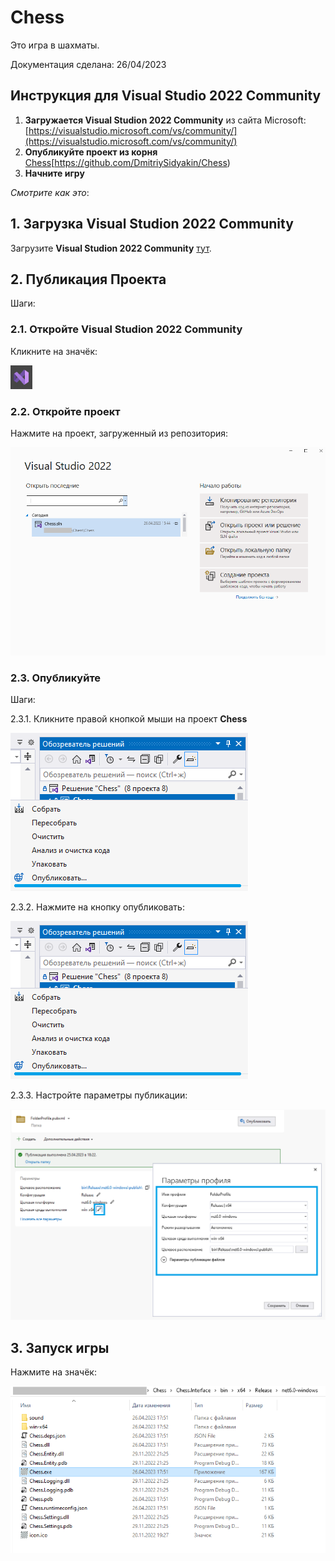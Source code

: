 # Chess
Это игра в шахматы.

Документация сделана: 26/04/2023

## Инструкция для Visual Studio 2022 Community

1. **Загружается Visual Studion 2022 Community** из сайта Microsoft: [https://visualstudio.microsoft.com/vs/community/](https://visualstudio.microsoft.com/vs/community/)
2. **Опубликуйте проект из корня** [Chess](https://github.com/DmitriySidyakin/Chess)[https://github.com/DmitriySidyakin/Chess)
3. **Начните игру**

*Смотрите как это*:

## 1. Загрузка Visual Studion 2022 Community

Загрузите **Visual Studion 2022 Community** [тут](https://visualstudio.microsoft.com/vs/community/).

## 2. Публикация Проекта

Шаги:

### 2.1. Откройте Visual Studion 2022 Community

Кликните на значёк:

![Значёк Visual Studion 2022 Community](https://github.com/DmitriySidyakin/Chess/blob/main/docs/ru-ru/img/printscreen_01.PNG)

### 2.2. Откройте проект

Нажмите на проект, загруженный из репозитория:

![Проект, загруженный из репозитория](https://github.com/DmitriySidyakin/Chess/blob/main/docs/ru-ru/img/printscreen_02.PNG)

### 2.3. Опубликуйте

Шаги:

2.3.1. Кликните правой кнопкой мыши на проект **Chess**

![Проект](https://github.com/DmitriySidyakin/Chess/blob/main/docs/ru-ru/img/printscreen_04.PNG)

2.3.2. Нажмите на кнопку опубликовать:

![Кнопка опубликовать](https://github.com/DmitriySidyakin/Chess/blob/main/docs/ru-ru/img/printscreen_04.PNG)

2.3.3.  Настройте параметры публикации:

![Параметры публикации](https://github.com/DmitriySidyakin/Chess/blob/main/docs/ru-ru/img/printscreen_05.PNG)


## 3. Запуск игры

Нажмите на значёк:

![Значёк](https://github.com/DmitriySidyakin/Chess/blob/main/docs/ru-ru/img/printscreen_06.PNG)

